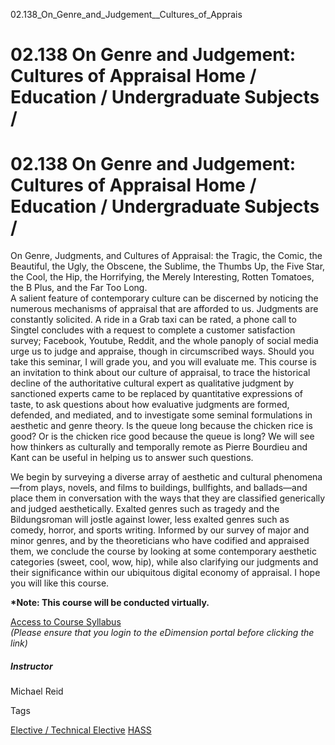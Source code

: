 02.138_On_Genre_and_Judgement__Cultures_of_Apprais



02.138 On Genre and Judgement: Cultures of Appraisal Home / Education / Undergraduate Subjects /
================================================================================================

02.138 On Genre and Judgement: Cultures of Appraisal Home / Education / Undergraduate Subjects /
================================================================================================

On Genre, Judgments, and Cultures of Appraisal: the Tragic, the Comic, the Beautiful, the Ugly, the Obscene, the Sublime, the Thumbs Up, the Five Star, the Cool, the Hip, the Horrifying, the Merely Interesting, Rotten Tomatoes, the B Plus, and the Far Too Long.  
A salient feature of contemporary culture can be discerned by noticing the numerous mechanisms of appraisal that are afforded to us. Judgments are constantly solicited. A ride in a Grab taxi can be rated, a phone call to Singtel concludes with a request to complete a customer satisfaction survey; Facebook, Youtube, Reddit, and the whole panoply of social media urge us to judge and appraise, though in circumscribed ways. Should you take this seminar, I will grade you, and you will evaluate me. This course is an invitation to think about our culture of appraisal, to trace the historical decline of the authoritative cultural expert as qualitative judgment by sanctioned experts came to be replaced by quantitative expressions of taste, to ask questions about how evaluative judgments are formed, defended, and mediated, and to investigate some seminal formulations in aesthetic and genre theory. Is the queue long because the chicken rice is good? Or is the chicken rice good because the queue is long? We will see how thinkers as culturally and temporally remote as Pierre Bourdieu and Kant can be useful in helping us to answer such questions.



We begin by surveying a diverse array of aesthetic and cultural phenomena—from plays, novels, and films to buildings, bullfights, and ballads—and place them in conversation with the ways that they are classified generically and judged aesthetically. Exalted genres such as tragedy and the Bildungsroman will jostle against lower, less exalted genres such as comedy, horror, and sports writing. Informed by our survey of major and minor genres, and by the theoreticians who have codified and appraised them, we conclude the course by looking at some contemporary aesthetic categories (sweet, cool, wow, hip), while also clarifying our judgments and their significance within our ubiquitous digital economy of appraisal. I hope you will like this course.



**\*Note: This course will be conducted virtually.**



[Access to Course Syllabus](https://edimension.sutd.edu.sg/bbcswebdav/pid-76348-dt-content-rid-1761915_1/courses/1630-HASS-Main/02.138%20On%20Genre%20and%20Judgement.pdf)  
*(Please ensure that you login to the eDimension portal before clicking the link)*



##### **Instructor**



Michael Reid

Tags

[Elective / Technical Elective](/education/undergraduate/courses/?course-type=853)
[HASS](/education/undergraduate/courses/?pillar-cluster=56)

